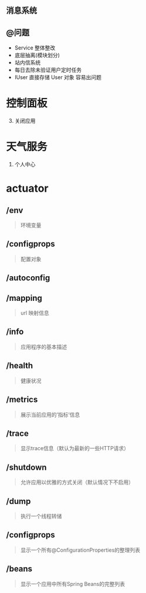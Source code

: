 ## 消息系统

## @问题
- Service 整体整改
- 底层抽离(模块划分)
- 站内信系统
- 每日去除未验证用户定时任务
- IUser 直接存储 User 对象 容易出问题

# 控制面板
3. 关闭应用

# 天气服务
1. 个人中心

 
# actuator
## /env
> 环境变量

## /configprops
> 配置对象

## /autoconfig

## /mapping
> url 映射信息

## /info
> 应用程序的基本描述

## /health
> 健康状况

## /metrics
> 展示当前应用的’指标’信息

## /trace
> 显示trace信息（默认为最新的一些HTTP请求）

## /shutdown
> 允许应用以优雅的方式关闭（默认情况下不启用）

## /dump
> 执行一个线程转储

## /configprops
> 显示一个所有@ConfigurationProperties的整理列表

## /beans
> 显示一个应用中所有Spring Beans的完整列表


